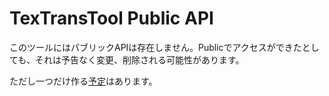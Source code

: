 # TexTransTool Public API

このツールにはパブリックAPIは存在しません。Publicでアクセスができたとしても、それは予告なく変更、削除される可能性があります。

ただし一つだけ作る[予定](https://github.com/ReinaS-64892/TexTransTool/issues/89)はあります。